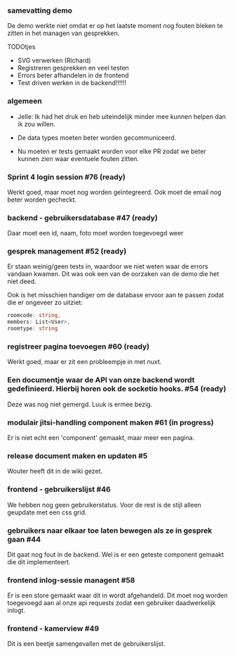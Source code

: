 ### samevatting demo
De demo werkte niet omdat er op het laatste moment nog fouten bleken te zitten in het managen van gesprekken.

TODOtjes
-	SVG verwerken (Richard)
-	Registreren gesprekken en veel testen
-	Errors beter afhandelen in de frontend
-	Test driven werken in de backend!!!!!!

### algemeen
- Jelle: Ik had het druk en heb uiteindelijk minder mee kunnen helpen dan ik zou willen.

- De data types moeten beter worden gecommuniceerd. 

- Nu moeten er tests gemaakt worden voor elke PR zodat we beter kunnen zien waar eventuele fouten zitten.



### Sprint 4 login session #76 (ready)
Werkt goed, maar moet nog worden geïntegreerd. Ook moet de email nog beter worden gecheckt.

### backend - gebruikersdatabase #47 (ready)
Daar moet een id, naam, foto moet worden toegevoegd weer

### gesprek management #52 (ready)
Er staan weinig/geen tests in, waardoor we niet weten waar de errors vandaan kwamen. Dit was ook een van de oorzaken van de demo die het niet deed.

Ook is het misschien handiger om de database ervoor aan te passen zodat die er ongeveer zo uitziet:
```ts
roomcode: string,
members: List<User>,
roomtype: string
```

### registreer pagina toevoegen #60 (ready)
Werkt goed, maar er zit een probleempje in met nuxt.

### Een documentje waar de API van onze backend wordt gedefinieerd. Hierbij horen ook de socketio hooks. #54 (ready)
Deze was nog niet gemergd. Luuk is ermee bezig.


### modulair jitsi-handling component maken #61 (in progress)
Er is niet echt een 'component' gemaakt, maar meer een pagina.

### release document maken en updaten #5
Wouter heeft dit in de wiki gezet.

### frontend - gebruikerslijst #46
We hebben nog geen gebruikerstatus. Voor de rest is de stijl alleen geupdate met een css grid.

### gebruikers naar elkaar toe laten bewegen als ze in gesprek gaan #44
Dit gaat nog fout in de backend. Wel is er een geteste component gemaakt die dit implementeert.

### frontend inlog-sessie managent #58
Er is een store gemaakt waar dit in wordt afgehandeld. Dit moet nog worden toegevoegd aan al onze api requests zodat een gebruiker daadwerkelijk inlogt.

### frontend - kamerview #49
Dit is een beetje samengevallen met de gebruikerslijst.
